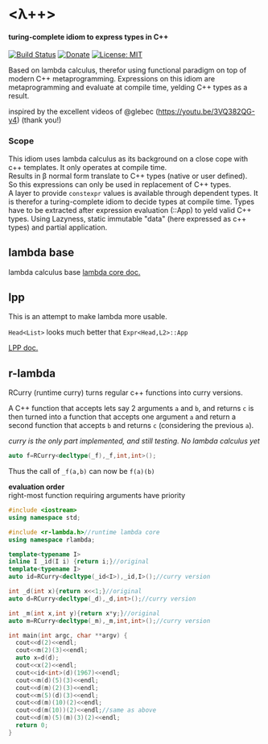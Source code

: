 # <λ++>
#### turing-complete idiom to express types in C++

[![Build Status](https://travis-ci.com/neu-rah/lpp.svg?branch=master)](https://travis-ci.org/neu-rah/lpp)
[![Donate](https://img.shields.io/badge/Donate-PayPal-green.svg)](https://www.paypal.me/ruihfazevedo)
[![License: MIT](https://img.shields.io/github/license/neu-rah/lpp)](https://spdx.org/licenses/MIT.html)

Based on lambda calculus, therefor using functional paradigm on top of modern C++ metaprogramming. Expressions on this idiom are metaprogramming and evaluate at compile time, yelding C++ types as a result.  

inspired by the excellent videos of @glebec (https://youtu.be/3VQ382QG-y4) (thank you!)

### Scope  
This idiom uses lambda calculus as its background on a close cope with c++ templates.
It only operates at compile time.  
Results in β normal form translate to C++ types (native or user defined).  
So this expressions can only be used in replacement of C++ types.  
A layer to provide `constexpr` values is available through dependent types.
It is therefor a turing-complete idiom to decide types at compile time.
Types have to be extracted after expression evaluation (::App) to yeld valid C++ types.
Using Lazyness, static immutable "data" (here expressed as c++ types) and partial application.

## lambda base

lambda calculus base [lambda core doc.](./LAMBDA.md)

## lpp

This is an attempt to make lambda more usable.

 `Head<List>` looks much better that `Expr<Head,L2>::App`

[LPP doc.](./LPP.md)

## r-lambda

RCurry (runtime curry)
turns regular c++ functions into curry versions.

A C++ function that accepts lets say 2 arguments `a` and `b`, and returns `c` is then turned into a function that accepts one argument `a` and return a second function that accepts `b` and returns `c` (considering the previous `a`).

_curry is the only part implemented, and still testing. No lambda calculus yet_

```c++
auto f=RCurry<decltype(_f),_f,int,int>();
```

Thus the call of `_f(a,b)` can now be `f(a)(b)`

**evaluation order**  
right-most function requiring arguments have priority

```c++
#include <iostream>
using namespace std;

#include <r-lambda.h>//runtime lambda core
using namespace rlambda;

template<typename I>
inline I _id(I i) {return i;}//original
template<typename I>
auto id=RCurry<decltype(_id<I>),_id,I>();//curry version

int _d(int x){return x<<1;}//original
auto d=RCurry<decltype(_d),_d,int>();//curry version

int _m(int x,int y){return x*y;}//original
auto m=RCurry<decltype(_m),_m,int,int>();//curry version

int main(int argc, char **argv) {
  cout<<d(2)<<endl;
  cout<<m(2)(3)<<endl;
  auto x=d(d);
  cout<<x(2)<<endl;
  cout<<id<int>(d)(1967)<<endl;
  cout<<m(d)(5)(3)<<endl;
  cout<<d(m)(2)(3)<<endl;
  cout<<m(5)(d)(3)<<endl;
  cout<<d(m)(10)(2)<<endl;
  cout<<d(m(10))(2)<<endl;//same as above
  cout<<d(m)(5)(m)(3)(2)<<endl;
  return 0;
}
```
